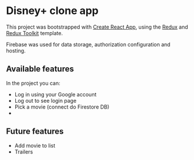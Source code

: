 # Disney+ clone app

This project was bootstrapped with [Create React App](https://github.com/facebook/create-react-app), using the [Redux](https://redux.js.org/) and [Redux Toolkit](https://redux-toolkit.js.org/) template.

Firebase was used for data storage, authorization configuration and hosting.

## Available features

In the project you can:

- Log in using your Google account
- Log out to see login page
- Pick a movie (connect do Firestore DB)
-

## Future features

- Add movie to list
- Trailers
